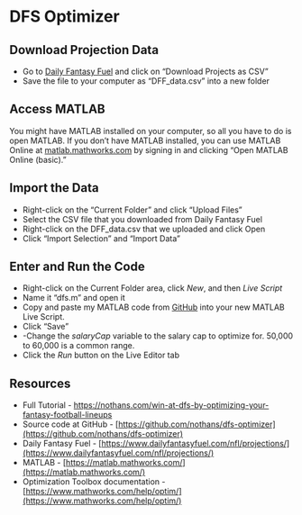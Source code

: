 # DFS Optimizer

## Download Projection Data

* Go to [Daily Fantasy Fuel](https://www.dailyfantasyfuel.com/nfl/projections/) and click on “Download Projects as CSV”
* Save the file to your computer as “DFF_data.csv” into a new folder

## Access MATLAB

You might have MATLAB installed on your computer, so all you have to do is open MATLAB. If you don’t have MATLAB installed, you can use MATLAB Online at  [matlab.mathworks.com](https://matlab.mathworks.com/)  by signing in and clicking “Open MATLAB Online (basic).”

## Import the Data

- Right-click on the “Current Folder” and click “Upload Files”
- Select the CSV file that you downloaded from Daily Fantasy Fuel
- Right-click on the DFF_data.csv that we uploaded and click Open
- Click “Import Selection” and “Import Data”

## Enter and Run the Code

-   Right-click on the Current Folder area, click  _New_, and then  _Live Script_
- Name it “dfs.m” and open it
- Copy and paste my MATLAB code from [GitHub](https://github.com/nothans/dfs-optimizer/blob/main/dfs.m)  into your new MATLAB Live Script.
-   Click “Save”
- -Change the *salaryCap* variable to the salary cap to optimize for. 50,000 to 60,000 is a common range.
-   Click the *Run* button on the Live Editor tab

## Resources

-   Full Tutorial - https://nothans.com/win-at-dfs-by-optimizing-your-fantasy-football-lineups
- Source code at GitHub - [https://github.com/nothans/dfs-optimizer](https://github.com/nothans/dfs-optimizer)
-   Daily Fantasy Fuel - [https://www.dailyfantasyfuel.com/nfl/projections/](https://www.dailyfantasyfuel.com/nfl/projections/)
-   MATLAB - [https://matlab.mathworks.com/](https://matlab.mathworks.com/)
-   Optimization Toolbox documentation - [https://www.mathworks.com/help/optim/](https://www.mathworks.com/help/optim/)
